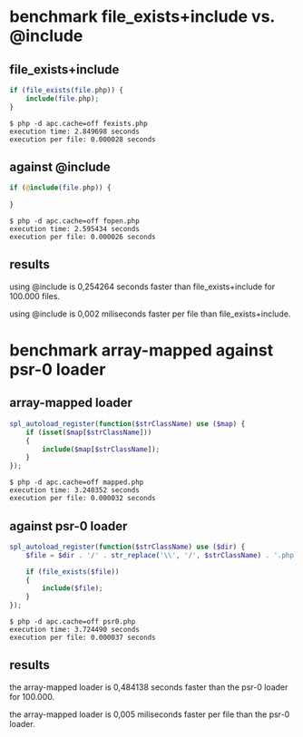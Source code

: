 benchmark file_exists+include vs. @include
==========================================

file_exists+include
-------------------

```php
if (file_exists(file.php)) {
    include(file.php);
}
```

```
$ php -d apc.cache=off fexists.php
execution time: 2.849698 seconds
execution per file: 0.000028 seconds
```

against @include
----------------

```php
if (@include(file.php)) {
    
}
```

```
$ php -d apc.cache=off fopen.php
execution time: 2.595434 seconds
execution per file: 0.000026 seconds
```

results
-------

using @include is 0,254264 seconds faster than file_exists+include for 100.000 files.

using @include is 0,002 miliseconds faster per file than file_exists+include.


benchmark array-mapped against psr-0 loader
===========================================

array-mapped loader
-------------------

```php
spl_autoload_register(function($strClassName) use ($map) {
	if (isset($map[$strClassName]))
	{
		include($map[$strClassName]);
	}
});
```

```
$ php -d apc.cache=off mapped.php
execution time: 3.240352 seconds
execution per file: 0.000032 seconds
```

against psr-0 loader
--------------------

```php
spl_autoload_register(function($strClassName) use ($dir) {
	$file = $dir . '/' . str_replace('\\', '/', $strClassName) . '.php';

	if (file_exists($file))
	{
		include($file);
	}
});
```

```
$ php -d apc.cache=off psr0.php
execution time: 3.724490 seconds
execution per file: 0.000037 seconds
```

results
-------

the array-mapped loader is 0,484138 seconds faster than the psr-0 loader for 100.000.

the array-mapped loader is 0,005 miliseconds faster per file than the psr-0 loader.
